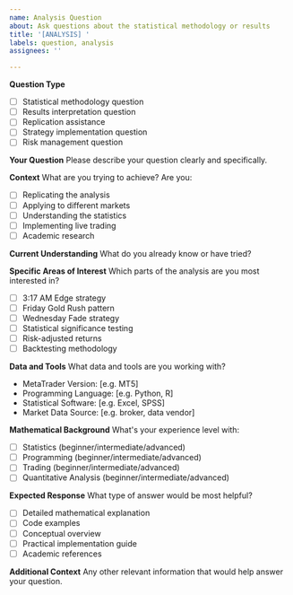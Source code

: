 ```yaml
---
name: Analysis Question
about: Ask questions about the statistical methodology or results
title: '[ANALYSIS] '
labels: question, analysis
assignees: ''

---
```


**Question Type**
- [ ] Statistical methodology question
- [ ] Results interpretation question
- [ ] Replication assistance
- [ ] Strategy implementation question
- [ ] Risk management question

**Your Question**
Please describe your question clearly and specifically.

**Context**
What are you trying to achieve? Are you:
- [ ] Replicating the analysis
- [ ] Applying to different markets
- [ ] Understanding the statistics
- [ ] Implementing live trading
- [ ] Academic research

**Current Understanding**
What do you already know or have tried?

**Specific Areas of Interest**
Which parts of the analysis are you most interested in?
- [ ] 3:17 AM Edge strategy
- [ ] Friday Gold Rush pattern
- [ ] Wednesday Fade strategy  
- [ ] Statistical significance testing
- [ ] Risk-adjusted returns
- [ ] Backtesting methodology

**Data and Tools**
What data and tools are you working with?
- MetaTrader Version: [e.g. MT5]
- Programming Language: [e.g. Python, R]
- Statistical Software: [e.g. Excel, SPSS]
- Market Data Source: [e.g. broker, data vendor]

**Mathematical Background**
What's your experience level with:
- [ ] Statistics (beginner/intermediate/advanced)
- [ ] Programming (beginner/intermediate/advanced)  
- [ ] Trading (beginner/intermediate/advanced)
- [ ] Quantitative Analysis (beginner/intermediate/advanced)

**Expected Response**
What type of answer would be most helpful?
- [ ] Detailed mathematical explanation
- [ ] Code examples
- [ ] Conceptual overview
- [ ] Practical implementation guide
- [ ] Academic references

**Additional Context**
Any other relevant information that would help answer your question.